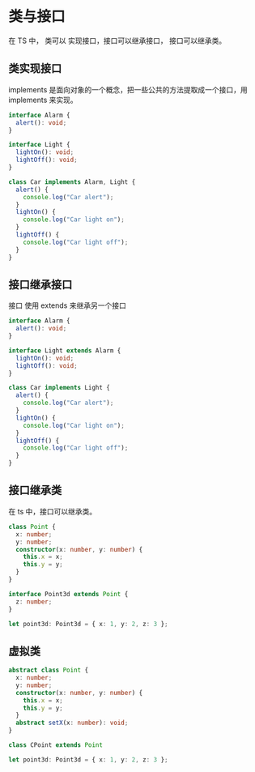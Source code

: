 # 类与接口

在 TS 中， 类可以 实现接口，接口可以继承接口， 接口可以继承类。

## 类实现接口

implements 是面向对象的一个概念，把一些公共的方法提取成一个接口，用 implements 来实现。

```ts
interface Alarm {
  alert(): void;
}

interface Light {
  lightOn(): void;
  lightOff(): void;
}

class Car implements Alarm, Light {
  alert() {
    console.log("Car alert");
  }
  lightOn() {
    console.log("Car light on");
  }
  lightOff() {
    console.log("Car light off");
  }
}
```

## 接口继承接口

接口 使用 extends 来继承另一个接口

```ts
interface Alarm {
  alert(): void;
}

interface Light extends Alarm {
  lightOn(): void;
  lightOff(): void;
}

class Car implements Light {
  alert() {
    console.log("Car alert");
  }
  lightOn() {
    console.log("Car light on");
  }
  lightOff() {
    console.log("Car light off");
  }
}
```

## 接口继承类

在 ts 中，接口可以继承类。

```ts
class Point {
  x: number;
  y: number;
  constructor(x: number, y: number) {
    this.x = x;
    this.y = y;
  }
}

interface Point3d extends Point {
  z: number;
}

let point3d: Point3d = { x: 1, y: 2, z: 3 };
```

## 虚拟类

```ts
abstract class Point {
  x: number;
  y: number;
  constructor(x: number, y: number) {
    this.x = x;
    this.y = y;
  }
  abstract setX(x: number): void;
}

class CPoint extends Point

let point3d: Point3d = { x: 1, y: 2, z: 3 };
```
